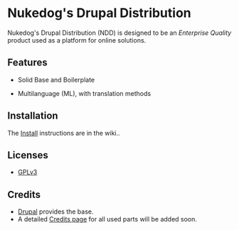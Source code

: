 Nukedog's Drupal Distribution
=============================

Nukedog's Drupal Distribution (NDD) is designed to be an _Enterprise Quality_  product used as a platform for online solutions.


Features
------------

 - Solid Base and Boilerplate
  
 - Multilanguage (ML), with translation methods
 
 

Installation
------------

The [Install](../../wiki/installation) instructions are in the wiki..


Licenses
-------

* [GPLv3](LICENSE)


Credits
-------

- [Drupal](https://drupal.org) provides the base.
- A detailed [Credits page](../../wiki/Credits) for all used parts will be added soon.
